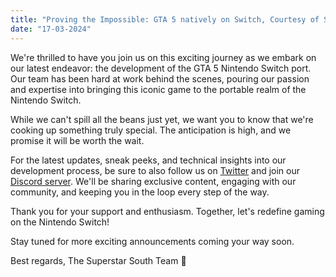```yaml
---
title: "Proving the Impossible: GTA 5 natively on Switch, Courtesy of Superstar South!"
date: "17-03-2024"
---
```


We're thrilled to have you join us on this exciting journey as we embark on our latest endeavor: the development of the GTA 5 Nintendo Switch port. Our team has been hard at work behind the scenes, pouring our passion and expertise into bringing this iconic game to the portable realm of the Nintendo Switch.

While we can't spill all the beans just yet, we want you to know that we're cooking up something truly special. The anticipation is high, and we promise it will be worth the wait.

For the latest updates, sneak peeks, and technical insights into our development process, be sure to also follow us on [Twitter](https://twitter.com/SuperstarS31668) and join our [Discord server](https://discord.gg/2Ky57mzz9Y). We'll be sharing exclusive content, engaging with our community, and keeping you in the loop every step of the way.

Thank you for your support and enthusiasm. Together, let's redefine gaming on the Nintendo Switch!

Stay tuned for more exciting announcements coming your way soon.

Best regards,
The Superstar South Team 🌟
